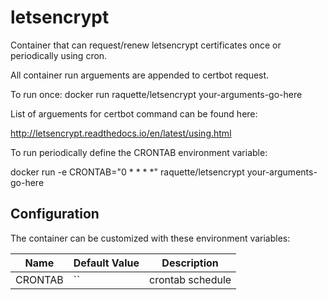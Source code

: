 # letsencrypt

Container that can request/renew letsencrypt certificates once or periodically using cron.

All container run arguements are appended to certbot request.

To run once:
docker run raquette/letsencrypt your-arguments-go-here

List of arguements for certbot command can be found here: 

http://letsencrypt.readthedocs.io/en/latest/using.html

To run periodically define the CRONTAB environment variable:

docker run -e CRONTAB="0 * * * *" raquette/letsencrypt your-arguments-go-here

## Configuration 

The container can be customized with these environment variables:

Name | Default Value | Description
--- | --- | ---
CRONTAB | `` | crontab schedule 
